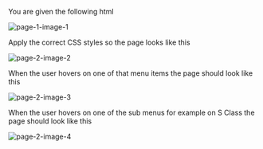 
You are given the following html

![page-1-image-1](https://user-images.githubusercontent.com/12698693/28155268-9c7a3be2-67b6-11e7-93ae-1707861403e8.jpg)

Apply the correct CSS styles so the page looks like this

![page-2-image-2](https://user-images.githubusercontent.com/12698693/28155312-d7b1443a-67b6-11e7-8566-f6df73939520.jpg)

When the user hovers on one of that menu items the page should look like this

![page-2-image-3](https://user-images.githubusercontent.com/12698693/28155321-dc166f46-67b6-11e7-9493-31a792e0666b.jpg)

When the user hovers on one of the sub menus for example on S Class the page should look like this

![page-2-image-4](https://user-images.githubusercontent.com/12698693/28155326-e06bf3d6-67b6-11e7-8699-79c965886537.jpg)
